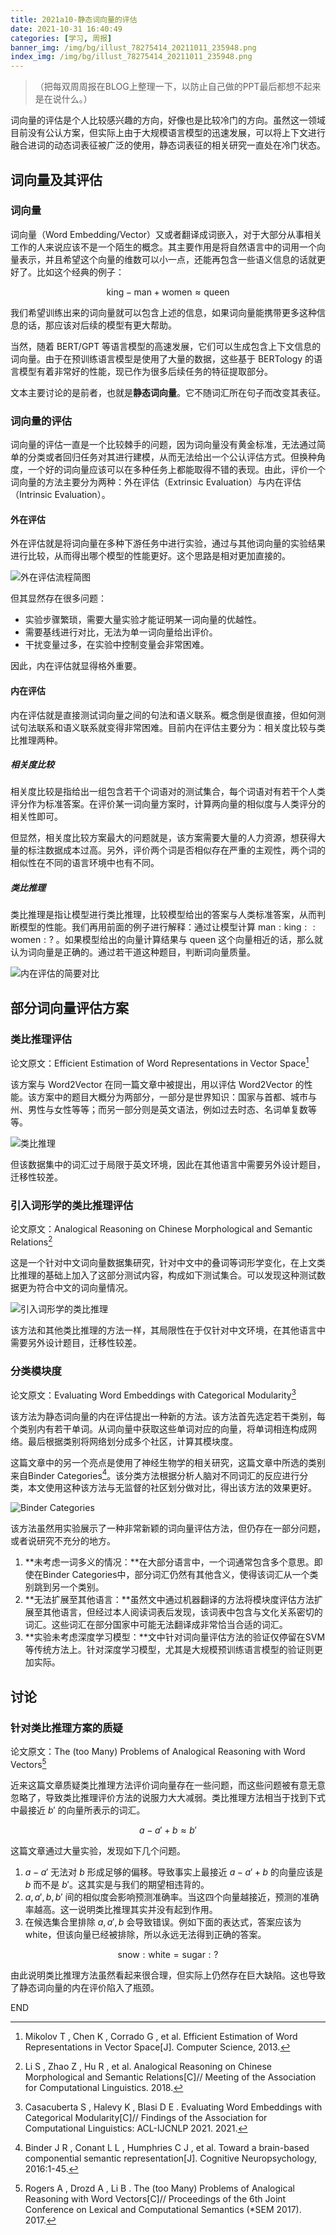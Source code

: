 ```yaml
---
title: 2021a10-静态词向量的评估
date: 2021-10-31 16:40:49
categories: [学习, 周报]
banner_img: /img/bg/illust_78275414_20211011_235948.png
index_img: /img/bg/illust_78275414_20211011_235948.png
---
```


> （把每双周周报在BLOG上整理一下，以防止自己做的PPT最后都想不起来是在说什么。）

词向量的评估是个人比较感兴趣的方向，好像也是比较冷门的方向。虽然这一领域目前没有公认方案，但实际上由于大规模语言模型的迅速发展，可以将上下文进行融合进词的动态词表征被广泛的使用，静态词表征的相关研究一直处在冷门状态。

<!-- more -->

## 词向量及其评估

### 词向量

词向量（Word Embedding/Vector）又或者翻译成词嵌入，对于大部分从事相关工作的人来说应该不是一个陌生的概念。其主要作用是将自然语言中的词用一个向量表示，并且希望这个向量的维数可以小一点，还能再包含一些语义信息的话就更好了。比如这个经典的例子：

$$
\text{king} - \text{man} + \text{women} \approx \text{queen}
$$

我们希望训练出来的词向量就可以包含上述的信息，如果词向量能携带更多这种信息的话，那应该对后续的模型有更大帮助。

当然，随着 BERT/GPT 等语言模型的高速发展，它们可以生成包含上下文信息的词向量。由于在预训练语言模型是使用了大量的数据，这些基于 BERTology 的语言模型有着非常好的性能，现已作为很多后续任务的特征提取部分。

文本主要讨论的是前者，也就是**静态词向量**。它不随词汇所在句子而改变其表征。

### 词向量的评估

词向量的评估一直是一个比较棘手的问题，因为词向量没有黄金标准，无法通过简单的分类或者回归任务对其进行建模，从而无法给出一个公认评估方式。但换种角度，一个好的词向量应该可以在多种任务上都能取得不错的表现。由此，评价一个词向量的方法主要分为两种：外在评估（Extrinsic Evaluation）与内在评估（Intrinsic Evaluation）。

#### 外在评估

外在评估就是将词向量在多种下游任务中进行实验，通过与其他词向量的实验结果进行比较，从而得出哪个模型的性能更好。这个思路是相对更加直接的。

![外在评估流程简图](./exval.png)

但其显然存在很多问题：

- 实验步骤繁琐，需要大量实验才能证明某一词向量的优越性。
- 需要基线进行对比，无法为单一词向量给出评价。
- 干扰变量过多，在实验中控制变量会非常困难。

因此，内在评估就显得格外重要。

#### 内在评估

内在评估就是直接测试词向量之间的句法和语义联系。概念倒是很直接，但如何测试句法联系和语义联系就变得非常困难。目前内在评估主要分为：相关度比较与类比推理两种。

##### 相关度比较

相关度比较是指给出一组包含若干个词语对的测试集合，每个词语对有若干个人类评分作为标准答案。在评价某一词向量方案时，计算两向量的相似度与人类评分的相关性即可。

但显然，相关度比较方案最大的问题就是，该方案需要大量的人力资源，想获得大量的标注数据成本过高。另外，评价两个词是否相似存在严重的主观性，两个词的相似性在不同的语言环境中也有不同。

##### 类比推理

类比推理是指让模型进行类比推理，比较模型给出的答案与人类标准答案，从而判断模型的性能。我们再用前面的例子进行解释：通过让模型计算 $\text{man}:\text{king}::\text{women}:?$ 。如果模型给出的向量计算结果与 $\text{queen}$ 这个向量相近的话，那么就认为词向量是正确的。通过若干道这种题目，判断词向量质量。

![内在评估的简要对比](./inval.png)

## 部分词向量评估方案

### 类比推理评估

论文原文：Efficient Estimation of Word Representations in Vector Space[^1]

该方案与 Word2Vector 在同一篇文章中被提出，用以评估 Word2Vector 的性能。该方案中的题目大概分为两部分，一部分是世界知识：国家与首都、城市与州、男性与女性等等；而另一部分则是英文语法，例如过去时态、名词单复数等等。

![类比推理](./ca.png)

但该数据集中的词汇过于局限于英文环境，因此在其他语言中需要另外设计题目，迁移性较差。

### 引入词形学的类比推理评估

论文原文：Analogical Reasoning on Chinese Morphological and Semantic Relations[^2]

这是一个针对中文词向量数据集研究，针对中文中的叠词等词形学变化，在上文类比推理的基础上加入了这部分测试内容，构成如下测试集合。可以发现这种测试数据更为符合中文的词向量情况。

![引入词形学的类比推理](./ca8.png)

该方法和其他类比推理的方法一样，其局限性在于仅针对中文环境，在其他语言中需要另外设计题目，迁移性较差。

### 分类模块度

论文原文：Evaluating Word Embeddings with Categorical Modularity[^3]

该方法为静态词向量的内在评估提出一种新的方法。该方法首先选定若干类别，每个类别内有若干单词。从词向量中获取这些单词对应的向量，将单词相连构成网络。最后根据类别将网络划分成多个社区，计算其模块度。

这篇文章中的另一个亮点是使用了神经生物学的相关研究，这篇文章中所选的类别来自Binder Categories[^4]。该分类方法根据分析人脑对不同词汇的反应进行分类，本文使用这种该方法与无监督的社区划分做对比，得出该方法的效果更好。

![Binder Categories](./binder_categories.png)

该方法虽然用实验展示了一种非常新颖的词向量评估方法，但仍存在一部分问题，或者说研究不充分的地方。

1. **未考虑一词多义的情况：**在大部分语言中，一个词通常包含多个意思。即使在Binder Categories中，部分词汇仍然有其他含义，使得该词汇从一个类别跳到另一个类别。
2. **无法扩展至其他语言：**虽然文中通过机器翻译的方法将模块度评估方法扩展至其他语言，但经过本人阅读词表后发现，该词表中包含与文化关系密切的词汇。这些词汇在部分国家中可能无法翻译成非常恰当合适的词汇。
3. **实验未考虑深度学习模型：**文中针对词向量评估方法的验证仅停留在SVM等传统方法上。针对深度学习模型，尤其是大规模预训练语言模型的验证则更加实际。

## 讨论

### 针对类比推理方案的质疑

论文原文：The (too Many) Problems of Analogical Reasoning with Word Vectors[^5]

近来这篇文章质疑类比推理方法评价词向量存在一些问题，而这些问题被有意无意忽略了，导致类比推理评价方法的说服力大大减弱。类比推理方法相当于找到下式中最接近 $b'$ 的向量所表示的词汇。

$$
a - a' + b \approx b'
$$

这篇文章通过大量实验，发现如下几个问题。

1. $a-a'$ 无法对 $b$ 形成足够的偏移。导致事实上最接近 $a - a' + b$ 的向量应该是 $b$ 而不是 $b'$。这其实是与我们的期望相违背的。
2. $a,a',b,b'$ 间的相似度会影响预测准确率。当这四个向量越接近，预测的准确率越高。这一说明类比推理其实并没有起到作用。
3. 在候选集合里排除 $a,a',b$ 会导致错误。例如下面的表达式，答案应该为$\text{white}$，但该向量已经被排除，所以永远无法得到正确的答案。

$$
\text{snow} : \text{white} = \text{sugar} : ?
$$

由此说明类比推理方法虽然看起来很合理，但实际上仍然存在巨大缺陷。这也导致了静态词向量的内在评价陷入了瓶颈。

END

[^1]: Mikolov T ,  Chen K ,  Corrado G , et al. Efficient Estimation of Word Representations in Vector Space[J]. Computer Science, 2013.
[^2]: Li S ,  Zhao Z ,  Hu R , et al. Analogical Reasoning on Chinese Morphological and Semantic Relations[C]// Meeting of the Association for Computational Linguistics. 2018.
[^3]: Casacuberta S ,  Halevy K ,  Blasi D E . Evaluating Word Embeddings with Categorical Modularity[C]// Findings of the Association for Computational Linguistics: ACL-IJCNLP 2021. 2021.
[^4]: Binder J R ,  Conant L L ,  Humphries C J , et al. Toward a brain-based componential semantic representation[J]. Cognitive Neuropsychology, 2016:1-45.
[^5]: Rogers A ,  Drozd A ,  Li B . The (too Many) Problems of Analogical Reasoning with Word Vectors[C]// Proceedings of the 6th Joint Conference on Lexical and Computational Semantics (*SEM 2017). 2017.
